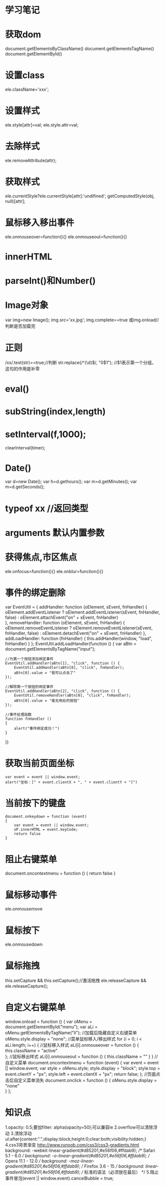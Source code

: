 # 学习笔记
# 获取dom
document.getElementsByClassName()
document.getElementsTagName()
document.getElementById()
# 设置class
ele.className='xxx';
# 设置样式
ele.style[attr]=val;
ele.style.attr=val;
# 去除样式
ele.removeAttribute(attr);
# 获取样式
ele.currentStyle?ele.currentStyle[attr]:'undifined';
getComputedStyle(obj, null)[attr];

# 鼠标移入移出事件
ele.onmouseover=function(){}
ele.onmouseout=function(){}
# innerHTML
# parseInt()和Number()
# Image对象
var img=new Image();
img.src='xx.jpg';
img.complete==true 或img.onload//判断是否加载完
# 正则
/xx/.test(str)==true;//判断
str.replace(/^(\d)$/, "0$1"); //$1表示第一个分组，这句的作用是补零	
# eval()
# subString(index,length)
# setInterval(f,1000);
clearInterval(timer);
# Date()
var d=new Date();
var h=d.gethours();
var m=d.getMinutes();
var m=d.getSeconds();
# typeof xx //返回类型
# arguments 默认内置参数
# 获得焦点,市区焦点
ele.onfocus=function(){}
ele.onblur=function(){}
# 事件的绑定删除
var EventUtil = {
	addHandler: function (oElement, sEvent, fnHandler) {
		oElement.addEventListener ? oElement.addEventListener(sEvent, fnHandler, false) : oElement.attachEvent("on" + sEvent, fnHandler)	
	},
	removeHandler: function (oElement, sEvent, fnHandler) {
		oElement.removeEventListener ? oElement.removeEventListener(sEvent, fnHandler, false) : oElement.detachEvent("on" + sEvent, fnHandler)
	},
	addLoadHandler: function (fnHandler) {
		this.addHandler(window, "load", fnHandler)
	}
};
EventUtil.addLoadHandler(function () {
	var aBtn = document.getElementsByTagName("input");
	
	//为第一个按钮添加绑定事件
	EventUtil.addHandler(aBtn[1], "click", function () {
		EventUtil.addHandler(aBtn[0], "click", fnHandler);	
		aBtn[0].value = "我可以点击了"
	});
	
	//解除第一个按钮的绑定事件
	EventUtil.addHandler(aBtn[2], "click", function () {
		EventUtil.removeHandler(aBtn[0], "click", fnHandler);
		aBtn[0].value = "毫无用处的按钮"	
	});
	
	//事件处理函数
	function fnHandler ()
	{
		alert("事件绑定成功！")	
	}	
})
# 获取当前页面坐标
    var event = event || window.event;
    alert("坐标：[" + event.clientX + ", " + event.clientY + "]")
# 当前按下的键盘
	document.onkeydown = function (event)
	{
		var event = event || window.event;
		oP.innerHTML = event.keyCode;
		return false
	}
# 阻止右键菜单
document.oncontextmenu = function ()
{
	return false
}
# 鼠标移动事件
ele.onmousemove 
# 鼠标按下
ele.onmousedown 
# 鼠标拖拽
this.setCapture && this.setCapture();//激活拖拽
ele.releaseCapture && ele.releaseCapture();

# 自定义右键菜单
window.onload = function ()
{
	var oMenu = document.getElementById("menu");
	var aLi = oMenu.getElementsByTagName("li");
	//加载后隐藏自定义右键菜单
	oMenu.style.display = "none";
	//菜单鼠标移入/移出样式
	for (i = 0; i < aLi.length; i++)
	{
		//鼠标移入样式
		aLi[i].onmouseover = function ()
		{
			this.className = "active"	
		};
		//鼠标移出样式
		aLi[i].onmouseout = function ()
		{
			this.className = ""	
		}
	}
	//自定义菜单
	document.oncontextmenu = function (event)
	{
		var event = event || window.event;
		var style = oMenu.style;
		style.display = "block";
		style.top = event.clientY + "px";
		style.left = event.clientX + "px";
		return false;
	};
	//页面点击后自定义菜单消失
	document.onclick = function ()
	{
		oMenu.style.display = "none"	
	}
};





# 知识点
1.opacity: 0.5;要加filter: alpha(opacity=50);可以兼容ie
2.overflow可以清除浮动
3.清除浮动 ul:after{content:".";display:block;height:0;clear:both;visibility:hidden;}
4.css3背景渐变 http://www.runoob.com/css3/css3-gradients.html
			background: -webkit-linear-gradient(#d85201,#e56f06,#ffdab9); /* Safari 5.1 - 6.0 */
  			background: -o-linear-gradient(#d85201,#e56f06,#ffdab9); /* Opera 11.1 - 12.0 */
  			background: -moz-linear-gradient(#d85201,#e56f06,#ffdab9); /* Firefox 3.6 - 15 */
 			background: linear-gradient(#d85201,#e56f06,#ffdab9); /* 标准的语法（必须放在最后） */
5.阻止事件冒泡(event || window.event).cancelBubble = true;